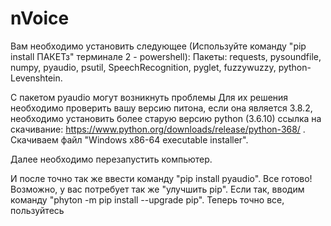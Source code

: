 # nVoice
Вам необходимо установить следующее (Используйте команду "pip install ПАКЕТз" терминале 2 - powershell):
Пакеты: requests, pysoundfile, numpy, pyaudio,  psutil, SpeechRecognition, pyglet, fuzzywuzzy, python-Levenshtein.

С пакетом pyaudio могут возникнуть проблемы
Для их решения необходимо проверить вашу версию питона, если она является 3.8.2, необходимо установить более старую версию python (3.6.10) ссылка на скачивание: https://www.python.org/downloads/release/python-368/ . Скачиваем файл "Windows x86-64 executable installer".

Далее необходимо перезапустить компьютер.

И после точно так же ввести команду "pip install pyaudio". Все готово! 
Возможно, у вас потребует так же "улучшить pip". Если так, вводим команду "phyton -m pip install --upgrade pip". Теперь точно все, пользуйтесь